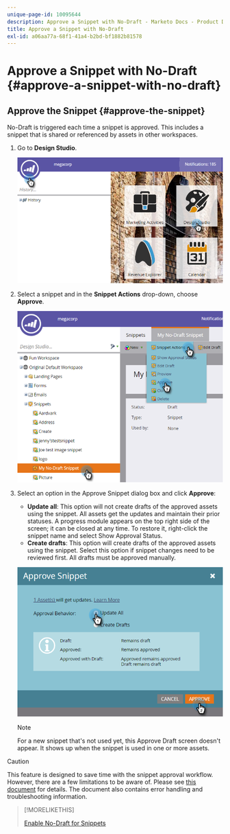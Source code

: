 ```yaml
---
unique-page-id: 10095644
description: Approve a Snippet with No-Draft - Marketo Docs - Product Documentation
title: Approve a Snippet with No-Draft
exl-id: a06aa77a-68f1-41a4-b2bd-bf1882b81578
---
```

# Approve a Snippet with No-Draft {#approve-a-snippet-with-no-draft}

## Approve the Snippet {#approve-the-snippet}

No-Draft is triggered each time a snippet is approved. This includes a snippet that is shared or referenced by assets in other workspaces.

1. Go to **Design Studio**.

   ![](assets/go-to-design-studio.png)

1. Select a snippet and in the **Snippet Actions** drop-down, choose **Approve**.

   ![](assets/approve-snippet.png)

1. Select an option in the Approve Snippet dialog box and click **Approve**:

    * **Update all**: This option will not create drafts of the approved assets using the snippet. All assets get the updates and maintain their prior statuses. A progress module appears on the top right side of the screen; it can be closed at any time. To restore it, right-click the snippet name and select Show Approval Status.
    * **Create drafts**: This option will create drafts of the approved assets using the snippet. Select this option if snippet changes need to be reviewed first. All drafts must be approved manually.

   ![](assets/snippet-dialog-box.png)

   >[!NOTE]
   >
   >For a new snippet that's not used yet, this Approve Draft screen doesn't appear. It shows up when the snippet is used in one or more assets.

>[!CAUTION]
>
>This feature is designed to save time with the snippet approval workflow. However, there are a few limitations to be aware of. Please see [this document](https://nation.marketo.com/docs/DOC-4415) for details. The document also contains error handling and troubleshooting information.

>[!MORELIKETHIS]
>
>[Enable No-Draft for Snippets](/help/marketo/product-docs/administration/users-and-roles/enable-no-draft-for-snippets.md)
